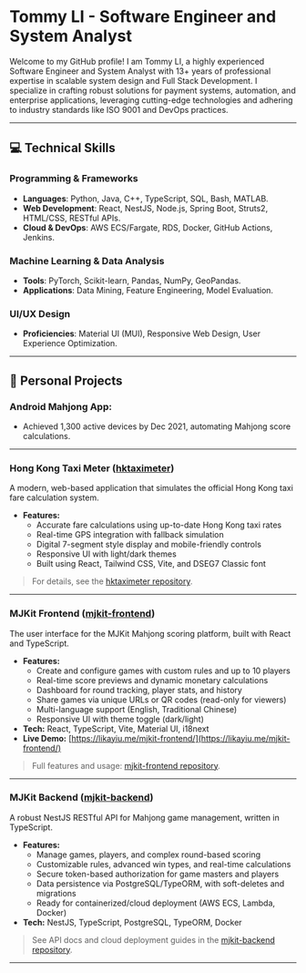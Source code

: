 <!--## Hi there 👋


**KayiuTommyLI/KayiuTommyLI** is a ✨ _special_ ✨ repository because its `README.md` (this file) appears on your GitHub profile.

Here are some ideas to get you started:

- 🔭 I’m currently working on ...
- 🌱 I’m currently learning ...
- 👯 I’m looking to collaborate on ...
- 🤔 I’m looking for help with ...
- 💬 Ask me about ...
- 📫 How to reach me: ...
- 😄 Pronouns: ...
- ⚡ Fun fact: ...
-->
# Tommy LI - Software Engineer and System Analyst

Welcome to my GitHub profile! I am Tommy LI, a highly experienced Software Engineer and System Analyst with 13+ years of professional expertise in scalable system design and Full Stack Development. I specialize in crafting robust solutions for payment systems, automation, and enterprise applications, leveraging cutting-edge technologies and adhering to industry standards like ISO 9001 and DevOps practices.

---


## 💻 Technical Skills

### Programming & Frameworks
- **Languages**: Python, Java, C++, TypeScript, SQL, Bash, MATLAB.
- **Web Development**: React, NestJS, Node.js, Spring Boot, Struts2, HTML/CSS, RESTful APIs.
- **Cloud & DevOps**: AWS ECS/Fargate, RDS, Docker, GitHub Actions, Jenkins.

### Machine Learning & Data Analysis
- **Tools**: PyTorch, Scikit-learn, Pandas, NumPy, GeoPandas.
- **Applications**: Data Mining, Feature Engineering, Model Evaluation.

### UI/UX Design
- **Proficiencies**: Material UI (MUI), Responsive Web Design, User Experience Optimization.

---

## 🚀 Personal Projects

### Android Mahjong App: 
  - Achieved 1,300 active devices by Dec 2021, automating Mahjong score calculations.

---

### Hong Kong Taxi Meter ([hktaximeter](https://github.com/KayiuTommyLI/hktaximeter))

A modern, web-based application that simulates the official Hong Kong taxi fare calculation system.

- **Features:**
  - Accurate fare calculations using up-to-date Hong Kong taxi rates
  - Real-time GPS integration with fallback simulation
  - Digital 7-segment style display and mobile-friendly controls
  - Responsive UI with light/dark themes
  - Built using React, Tailwind CSS, Vite, and DSEG7 Classic font

> For details, see the [hktaximeter repository](https://github.com/KayiuTommyLI/hktaximeter).

---

### MJKit Frontend ([mjkit-frontend](https://github.com/KayiuTommyLI/mjkit-frontend))

The user interface for the MJKit Mahjong scoring platform, built with React and TypeScript.

- **Features:**
  - Create and configure games with custom rules and up to 10 players
  - Real-time score previews and dynamic monetary calculations
  - Dashboard for round tracking, player stats, and history
  - Share games via unique URLs or QR codes (read-only for viewers)
  - Multi-language support (English, Traditional Chinese)
  - Responsive UI with theme toggle (dark/light)
- **Tech:** React, TypeScript, Vite, Material UI, i18next
- **Live Demo:** [https://likayiu.me/mjkit-frontend/](https://likayiu.me/mjkit-frontend/)

> Full features and usage: [mjkit-frontend repository](https://github.com/KayiuTommyLI/mjkit-frontend).

---

### MJKit Backend ([mjkit-backend](https://github.com/KayiuTommyLI/mjkit-backend))

A robust NestJS RESTful API for Mahjong game management, written in TypeScript.

- **Features:**
  - Manage games, players, and complex round-based scoring
  - Customizable rules, advanced win types, and real-time calculations
  - Secure token-based authorization for game masters and players
  - Data persistence via PostgreSQL/TypeORM, with soft-deletes and migrations
  - Ready for containerized/cloud deployment (AWS ECS, Lambda, Docker)
- **Tech:** NestJS, TypeScript, PostgreSQL, TypeORM, Docker

> See API docs and cloud deployment guides in the [mjkit-backend repository](https://github.com/KayiuTommyLI/mjkit-backend).

---
